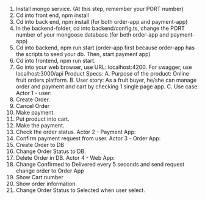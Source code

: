 1. Install mongo service. (At this step, remember your PORT number)
2. Cd into front end, npm install
3. Cd into back end, npm install (for both order-app and payment-app)
4. In the backend-folder, cd into backend/config.ts, change the PORT number of your mongoose database (for both order-app and payment-app)
5. Cd into backend, npm run start (order-app first because order-app has the scripts to seed your db. Then, start payment app)
6. Cd into frontend, npm run start.
7. Go into your web browser, use URL: localhost:4200. For swagger, use localhost:3000/api
Product Specs:
A. Purpose of the product: Online fruit orders platform.
B. User story: As a fruit buyer, he/she can manage order and payment and cart by checking 1 single page app.
C. Use case:
Actor 1 - user:
1. Create Order.
2. Cancel Order
2. Make payment.
3. Put product into cart.
4. Make the payment.
5. Check the order status.
Actor 2 - Payment App:
1. Confirm payment request from user.
Actor 3 - Order App:
1. Create Order to DB
2. Change Order Status to DB.
3. Delete Order in DB.
Actor 4 - Web App:
1. Change Confirmed to Delivered every 5 seconds and send request change order to Order App
2. Show Cart number
3. Show order information.
4. Change Order Status to Selected when user select.

